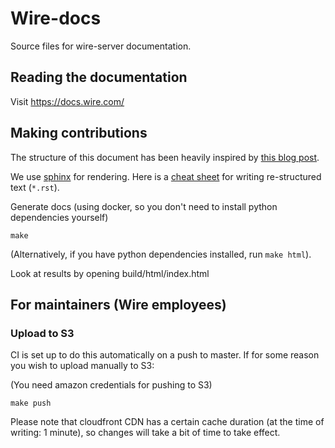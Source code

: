 # Wire-docs

Source files for wire-server documentation.

## Reading the documentation

Visit https://docs.wire.com/


## Making contributions

The structure of this document has been heavily inspired by [this blog
post](https://www.divio.com/blog/documentation/).

We use [sphinx](http://sphinx-doc.org/) for rendering.  Here is a [cheat
sheet](http://docutils.sourceforge.net/docs/user/rst/quickref.html)
for writing re-structured text (`*.rst`).

Generate docs (using docker, so you don't need to install python dependencies yourself)

```
make
```

(Alternatively, if you have python dependencies installed, run `make html`).

Look at results by opening build/html/index.html

## For maintainers (Wire employees)

### Upload to S3

CI is set up to do this automatically on a push to master. If for some reason you wish to upload manually to S3:

(You need amazon credentials for pushing to S3)

```
make push
```

Please note that cloudfront CDN has a certain cache duration (at the time of writing: 1 minute), so changes will take a bit of time to take effect.
